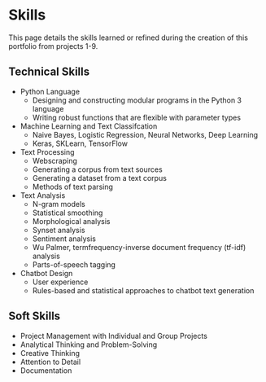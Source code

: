 # Skills

This page details the skills learned or refined during the creation of this portfolio from projects 1-9.

## Technical Skills
* Python Language
  * Designing and constructing modular programs in the Python 3 language
  * Writing robust functions that are flexible with parameter types
* Machine Learning and Text Classifcation
  * Naive Bayes, Logistic Regression, Neural Networks, Deep Learning
  * Keras, SKLearn, TensorFlow
* Text Processing
  * Webscraping
  * Generating a corpus from text sources
  * Generating a dataset from a text corpus
  * Methods of text parsing
* Text Analysis
  * N-gram models
  * Statistical smoothing
  * Morphological analysis
  * Synset analysis
  * Sentiment analysis
  * Wu Palmer, termfrequency-inverse document frequency (tf-idf) analysis
  * Parts-of-speech tagging
* Chatbot Design
  * User experience
  * Rules-based and statistical approaches to chatbot text generation

## Soft Skills
* Project Management with Individual and Group Projects
* Analytical Thinking and Problem-Solving
* Creative Thinking
* Attention to Detail
* Documentation
